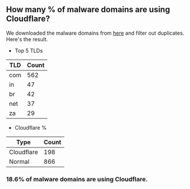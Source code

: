 ## How many % of malware domains are using Cloudflare?


We downloaded the malware domains from [here](https://urlhaus.abuse.ch) and filter out duplicates.
Here's the result.


[//]: # (start replacement)


- Top 5 TLDs

| TLD | Count |
| --- | --- |
| com | 562 |
| in | 47 |
| br | 42 |
| net | 37 |
| za | 29 |


- Cloudflare %

| Type | Count |
| --- | --- |
| Cloudflare | 198 |
| Normal | 866 |


### 18.6% of malware domains are using Cloudflare.